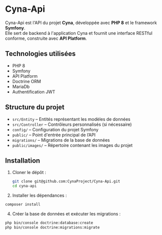 # Cyna-Api

Cyna-Api est l'API du projet **Cyna**, développée avec **PHP 8** et le framework **Symfony**.  
Elle sert de backend à l'application Cyna et fournit une interface RESTful conforme, construite avec **API Platform**.

## Technologies utilisées

- PHP 8
- Symfony
- API Platform
- Doctrine ORM
- MariaDb
- Authentification JWT

## Structure du projet

- `src/Entity` – Entités représentant les modèles de données
- `src/Controller` – Contrôleurs personnalisés (si nécessaire)
- `config/` – Configuration du projet Symfony
- `public/` – Point d'entrée principal de l’API
- `migrations/` – Migrations de la base de données
- `public/images/` – Répertoire contenant les images du projet

## Installation

1. Cloner le dépôt :
   ```bash
   git clone git@github.com:CynaProject/Cyna-Api.git
   cd cyna-api
   ```

2. Installer les dépendances :
  ```bash
  composer install
  ```

4. Créer la base de données et exécuter les migrations :
  ```bash
  php bin/console doctrine:database:create
  php bin/console doctrine:migrations:migrate
  ```



